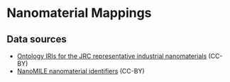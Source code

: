 # Nanomaterial Mappings

## Data sources

* [Ontology IRIs for the JRC representative industrial nanomaterials](https://nanocommons.github.io/specifications/jrc/) (CC-BY)
* [NanoMILE nanomaterial identifiers](https://nanocommons.github.io/specifications/nanomile/) (CC-BY)


